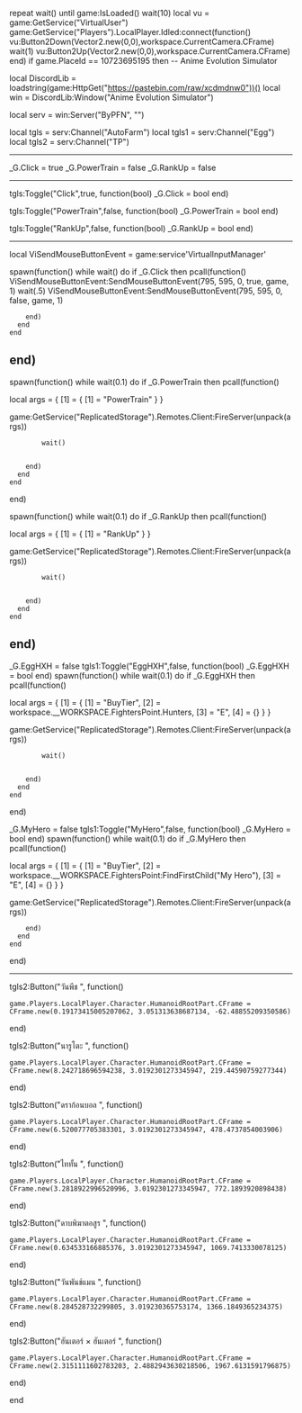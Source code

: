 repeat wait() until game:IsLoaded()
wait(10)
local vu = game:GetService("VirtualUser")
game:GetService("Players").LocalPlayer.Idled:connect(function()
   vu:Button2Down(Vector2.new(0,0),workspace.CurrentCamera.CFrame)
   wait(1)
   vu:Button2Up(Vector2.new(0,0),workspace.CurrentCamera.CFrame)
end)
if game.PlaceId == 10723695195 then -- Anime Evolution Simulator
 

local DiscordLib = loadstring(game:HttpGet("https://pastebin.com/raw/xcdmdnw0"))()
local win = DiscordLib:Window("Anime Evolution Simulator")

local serv = win:Server("ByPFN", "")



local tgls = serv:Channel("AutoFarm")
local tgls1 = serv:Channel("Egg")
local tgls2 = serv:Channel("TP")

---------------------------------------------------------------------------

_G.Click = true
_G.PowerTrain = false
_G.RankUp = false

----------------------------------------------------------------------------


tgls:Toggle("Click",true, function(bool)
    _G.Click = bool
end)

tgls:Toggle("PowerTrain",false, function(bool)
    _G.PowerTrain = bool
end)

tgls:Toggle("RankUp",false, function(bool)
    _G.RankUp = bool
end)

----------------------------------------------------------------------------

local ViSendMouseButtonEvent = game:service'VirtualInputManager'

spawn(function()
    while wait() do
      if _G.Click then
        pcall(function()
            ViSendMouseButtonEvent:SendMouseButtonEvent(795, 595, 0, true, game, 1)
wait(.5)
ViSendMouseButtonEvent:SendMouseButtonEvent(795, 595, 0, false, game, 1)    
            
        end)
      end
    end
end)
-----------------------------------------------------------------------------


spawn(function()
    while wait(0.1) do
      if _G.PowerTrain then
        pcall(function() 
            


local args = {
    [1] = {
        [1] = "PowerTrain"
    }
}

game:GetService("ReplicatedStorage").Remotes.Client:FireServer(unpack(args))


 
            wait()
            
            
        end)
      end
    end
end)

spawn(function()
    while wait(0.1) do
      if _G.RankUp then
        pcall(function() 
            



local args = {
    [1] = {
        [1] = "RankUp"
    }
}

game:GetService("ReplicatedStorage").Remotes.Client:FireServer(unpack(args))



 
            wait()
            
            
        end)
      end
    end
end)
-------------------------------------------------------------------------------------------------------------------

_G.EggHXH = false
tgls1:Toggle("EggHXH",false, function(bool)
    _G.EggHXH = bool
end)
spawn(function()
    while wait(0.1) do
      if _G.EggHXH then
        pcall(function() 
            


local args = {
    [1] = {
        [1] = "BuyTier",
        [2] = workspace.__WORKSPACE.FightersPoint.Hunters,
        [3] = "E",
        [4] = {}
    }
}

game:GetService("ReplicatedStorage").Remotes.Client:FireServer(unpack(args))

 
            wait()
            
            
        end)
      end
    end
end)

_G.MyHero = false
tgls1:Toggle("MyHero",false, function(bool)
    _G.MyHero = bool
end)
spawn(function()
    while wait(0.1) do
      if _G.MyHero then
        pcall(function() 
            




local args = {
    [1] = {
        [1] = "BuyTier",
        [2] = workspace.__WORKSPACE.FightersPoint:FindFirstChild("My Hero"),
        [3] = "E",
        [4] = {}
    }
}

game:GetService("ReplicatedStorage").Remotes.Client:FireServer(unpack(args))


            
            
        end)
      end
    end
end)

-------------------------------------------------------------------------------------------------------------------


tgls2:Button("วันพีช ", function()
    
    game.Players.LocalPlayer.Character.HumanoidRootPart.CFrame = CFrame.new(0.19173415005207062, 3.051313638687134, -62.48855209350586)    
        
    
end)

tgls2:Button("นารูโตะ ", function()
    
    game.Players.LocalPlayer.Character.HumanoidRootPart.CFrame = CFrame.new(8.242718696594238, 3.0192301273345947, 219.44590759277344)    
        
    
end)

tgls2:Button("ดราก้อนบอล ", function()
    
    game.Players.LocalPlayer.Character.HumanoidRootPart.CFrame = CFrame.new(6.520077705383301, 3.0192301273345947, 478.4737854003906)    
        
    
end)

tgls2:Button("ไททั้น ", function()
    
    game.Players.LocalPlayer.Character.HumanoidRootPart.CFrame = CFrame.new(3.2818922996520996, 3.0192301273345947, 772.1893920898438)    
        
    
end)

tgls2:Button("ดาบพิฆาตอสูร ", function()
    
    game.Players.LocalPlayer.Character.HumanoidRootPart.CFrame = CFrame.new(0.634533166885376, 3.0192301273345947, 1069.7413330078125)    
        
    
end)

tgls2:Button("วันพันช์แมน ", function()
    
    game.Players.LocalPlayer.Character.HumanoidRootPart.CFrame = CFrame.new(8.284528732299805, 3.019230365753174, 1366.1849365234375)    
        
    
end)

tgls2:Button("ฮันเตอร์ × ฮันเตอร์ ", function()
    
    game.Players.LocalPlayer.Character.HumanoidRootPart.CFrame = CFrame.new(2.3151111602783203, 2.4882943630218506, 1967.6131591796875)    
        
    
end)


end
